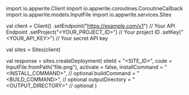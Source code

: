 import io.appwrite.Client
import io.appwrite.coroutines.CoroutineCallback
import io.appwrite.models.InputFile
import io.appwrite.services.Sites

val client = Client()
    .setEndpoint("https://example.com/v1") // Your API Endpoint
    .setProject("<YOUR_PROJECT_ID>") // Your project ID
    .setKey("<YOUR_API_KEY>") // Your secret API key

val sites = Sites(client)

val response = sites.createDeployment(
    siteId = "<SITE_ID>",
    code = InputFile.fromPath("file.png"),
    activate = false,
    installCommand = "<INSTALL_COMMAND>", // optional
    buildCommand = "<BUILD_COMMAND>", // optional
    outputDirectory = "<OUTPUT_DIRECTORY>" // optional
)
